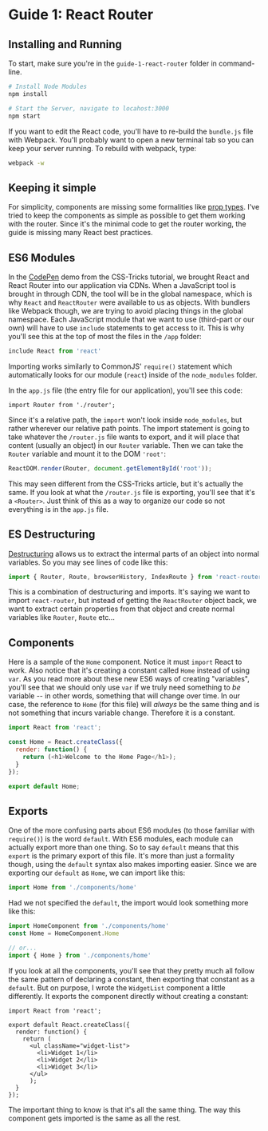 # Guide 1: React Router

## Installing and Running

To start, make sure you're in the `guide-1-react-router` folder in command-line.

```sh
# Install Node Modules
npm install

# Start the Server, navigate to locahost:3000
npm start
```

If you want to edit the React code, you'll have to re-build the `bundle.js` file with Webpack. You'll probably want to open a new terminal tab so you can keep your server running. To rebuild with webpack, type:

```sh
webpack -w
```

## Keeping it simple

For simplicity, components are missing some formalities like [prop types](https://facebook.github.io/react/docs/reusable-components.html). I've tried to keep the components as simple as possible to get them working with the router. Since it's the minimal code to get the router working, the guide is missing many React best practices.


## ES6 Modules

In the [CodePen](http://codepen.io/bradwestfall/pen/reaWYL) demo from the CSS-Tricks tutorial, we brought React and React Router into our application via CDNs. When a JavaScript tool is brought in through CDN, the tool will be in the global namespace, which is why `React` and `ReactRouter` were available to us as objects. With bundlers like Webpack though, we are trying to avoid placing things in the global namespace. Each JavaScript module that we want to use (third-part or our own) will have to use `include` statements to get access to it. This is why you'll see this at the top of most the files in the `/app` folder:

```js
include React from 'react'
```

Importing works similarly to CommonJS' `require()` statement which automatically looks for our module (`react`) inside of the `node_modules` folder.

In the `app.js` file (the entry file for our application), you'll see this code:

```
import Router from './router';
```

Since it's a relative path, the `import` won't look inside `node_modules`, but rather wherever our relative path points. The import statement is going to take whatever the `/router.js` file wants to export, and it will place that content (usually an object) in our `Router` variable. Then we can take the `Router` variable and mount it to the DOM `'root'`:

```js
ReactDOM.render(Router, document.getElementById('root'));
```

This may seen different from the CSS-Tricks article, but it's actually the same. If you look at what the `/router.js` file is exporting, you'll see that it's a `<Router>`. Just think of this as a way to organize our code so not everything is in the `app.js` file.


## ES Destructuring

[Destructuring](https://developer.mozilla.org/en-US/docs/Web/JavaScript/Reference/Operators/Destructuring_assignment) allows us to extract the intermal parts of an object into normal variables. So you may see lines of code like this:

```js
import { Router, Route, browserHistory, IndexRoute } from 'react-router';
```

This is a combination of destructuring and imports. It's saying we want to import `react-router`, but instead of getting the `ReactRouter` object back, we want to extract certain properties from that object and create normal variables like `Router`, `Route` etc...

## Components

Here is a sample of the `Home` component. Notice it must `import` React to work. Also notice that it's creating a constant called `Home` instead of using `var`. As you read more about these new ES6 ways of creating "variables", you'll see that we should only use `var` if we truly need something to _be_ variable -- in other words, something that will change over time. In our case, the reference to `Home` (for this file) will _always_ be the same thing and is not something that incurs variable change. Therefore it is a constant.

```js
import React from 'react';

const Home = React.createClass({
  render: function() {
    return (<h1>Welcome to the Home Page</h1>);
  }
});

export default Home;
```

## Exports

One of the more confusing parts about ES6 modules (to those familiar with `require()`) is the word `default`. With ES6 modules, each module can actually export more than one thing. So to say `default` means that this `export` is the primary export of this file. It's more than just a formality though, using the `default` syntax also makes importing easier. Since we are exporting our `default` as `Home`, we can import like this:

```js
import Home from './components/home'
```

Had we not specified the `default`, the import would look something more like this:

```js
import HomeComponent from './components/home'
const Home = HomeComponent.Home

// or...
import { Home } from './components/home'
```

If you look at all the components, you'll see that they pretty much all follow the same pattern of declaring a constant, then exporting that constant as a `default`. But on purpose, I wrote the `WidgetList` component a little differently. It exports the component directly without creating a constant:

```
import React from 'react';

export default React.createClass({
  render: function() {
    return (
      <ul className="widget-list">
        <li>Widget 1</li>
        <li>Widget 2</li>
        <li>Widget 3</li>
      </ul>
      );
  }
});
```

The important thing to know is that it's all the same thing. The way this component gets imported is the same as all the rest.